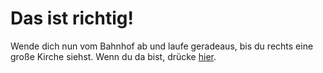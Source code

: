 # Das ist richtig!
Wende dich nun vom Bahnhof ab und laufe geradeaus, bis du rechts eine große Kirche siehst. Wenn du da bist, drücke [hier](http://robertnickel.online/church.html).
